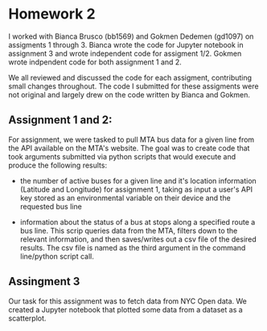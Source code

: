 
# Homework 2

I worked with Bianca Brusco (bb1569) and Gokmen Dedemen (gd1097) on assigments 1 through 3.
Bianca wrote the code for Jupyter notebook in assignment 3 and wrote independent code for assigment 1/2.
Gokmen wrote indpendent code for both assignment 1 and 2.

We all reviewed and discussed the code for each assigment, contributing small changes throughout.
The code I submitted for these assigments were not original and largely drew on the code written by Bianca and Gokmen.

## Assignment 1 and 2:
For assignment, we were tasked to pull MTA bus data for a given line from the API available on the MTA's website.
The goal was to create code that took arguments submitted via python scripts that would execute and produce the following results:
 - the number of active buses for a given line and it's location information (Latitude and Longitude) for assignment 1, taking as input a user's
 	API key stored as an environmental variable on their device and the requested bus line

 - information about the status of a bus at stops along a specified route a bus line. This scrip queries data from the MTA, filters down to the relevant information, and then saves/writes out a csv file of the desired results. The csv file is named as the third argument in the command line/python script call.

 ## Assingment 3
 Our task for this assignment was to fetch data from NYC Open data. We created a Jupyter notebook that plotted some data from a dataset as a scatterplot.